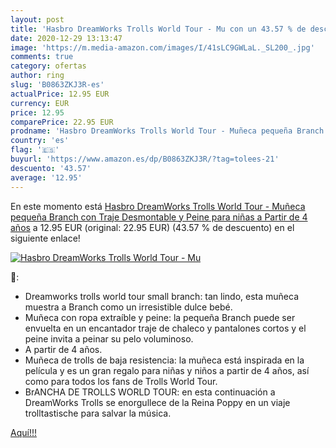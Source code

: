 ```yaml
---
layout: post
title: 'Hasbro DreamWorks Trolls World Tour - Mu con un 43.57 % de descuento'
date: 2020-12-29 13:13:47
image: 'https://m.media-amazon.com/images/I/41sLC9GWLaL._SL200_.jpg'
comments: true
category: ofertas
author: ring
slug: 'B0863ZKJ3R-es'
actualPrice: 12.95 EUR
currency: EUR
price: 12.95
comparePrice: 22.95 EUR
prodname: 'Hasbro DreamWorks Trolls World Tour - Muñeca pequeña Branch con Traje Desmontable y Peine para niñas a Partir de 4 años'
country: 'es'
flag: '🇪🇸'
buyurl: 'https://www.amazon.es/dp/B0863ZKJ3R/?tag=tolees-21'
descuento: '43.57'
average: '12.95'
---
```


En este momento está [Hasbro DreamWorks Trolls World Tour - Muñeca pequeña Branch con Traje Desmontable y Peine para niñas a Partir de 4 años](https://www.amazon.es/dp/B0863ZKJ3R/?tag=tolees-21) a 12.95 EUR (original: 22.95 EUR) (43.57 %  de descuento) en el siguiente enlace!

[![Hasbro DreamWorks Trolls World Tour - Mu](https://m.media-amazon.com/images/I/41sLC9GWLaL._SL200_.jpg)](https://www.amazon.es/dp/B0863ZKJ3R/?tag=tolees-21)

🔎:

- Dreamworks trolls world tour small branch: tan lindo, esta muñeca muestra a Branch como un irresistible dulce bebé.
- Muñeca con ropa extraíble y peine: la pequeña Branch puede ser envuelta en un encantador traje de chaleco y pantalones cortos y el peine invita a peinar su pelo voluminoso.
- A partir de 4 años.
- Muñeca de trolls de baja resistencia: la muñeca está inspirada en la película y es un gran regalo para niñas y niños a partir de 4 años, así como para todos los fans de Trolls World Tour.
- BrANCHA DE TROLLS WORLD TOUR: en esta continuación a DreamWorks Trolls se enorgullece de la Reina Poppy en un viaje trolltastische para salvar la música.

[Aquí!!!](https://www.amazon.es/dp/B0863ZKJ3R/?tag=tolees-21)
